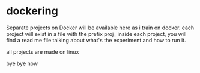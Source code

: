 # dockering

Separate projects on Docker will be available here as i train on docker.
each project will exist in a file with the prefix proj_
inside each project, you will find a read me file talking about what's the experiment and how to run it.

all projects are made on linux

bye bye now
